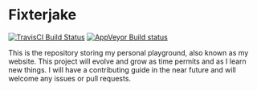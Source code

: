 # Fixterjake

[![TravisCI Build Status](https://travis-ci.com/fixterjake/Fixterjake.Com.svg?branch=master)](https://travis-ci.com/fixterjake/Fixterjake.Com)
[![AppVeyor Build status](https://ci.appveyor.com/api/projects/status/jf5to6h1o3skjkp4?svg=true)](https://ci.appveyor.com/project/fixterjake/fixterjake-com-1o082)

This is the repository storing my personal playground, also known as my website.
This project will evolve and grow as time permits and as I learn new things.
I will have a contributing guide in the near future and will welcome any issues or pull requests.